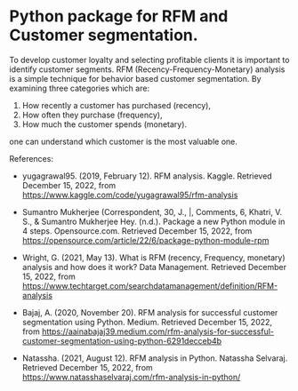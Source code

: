 # Python package for RFM and Customer segmentation. 

To develop customer loyalty and selecting profitable clients it is important to identify customer segments. RFM (Recency-Frequency-Monetary) analysis is a simple technique for behavior based customer segmentation. By examining three categories which are:
 1. How recently a customer has purchased (recency),
 2. How often they purchase (frequency),
 3. How much the customer spends (monetary).
 
one can understand which customer is the most valuable one. 


References: 

* yugagrawal95. (2019, February 12). RFM analysis. Kaggle. Retrieved December 15, 2022, from https://www.kaggle.com/code/yugagrawal95/rfm-analysis 


* Sumantro Mukherjee (Correspondent, 30, J., |, Comments, 6, Khatri, V. S., & Sumantro Mukherjee Hey. (n.d.). Package a new Python module in 4 steps. Opensource.com. Retrieved December 15, 2022, from https://opensource.com/article/22/6/package-python-module-rpm 

* Wright, G. (2021, May 13). What is RFM (recency, Frequency, monetary) analysis and how does it work? Data Management. Retrieved December 15, 2022, from https://www.techtarget.com/searchdatamanagement/definition/RFM-analysis 


* Bajaj, A. (2020, November 20). RFM analysis for successful customer segmentation using Python. Medium. Retrieved December 15, 2022, from https://aainabajaj39.medium.com/rfm-analysis-for-successful-customer-segmentation-using-python-6291decceb4b 


* Natassha. (2021, August 12). RFM analysis in Python. Natassha Selvaraj. Retrieved December 15, 2022, from https://www.natasshaselvaraj.com/rfm-analysis-in-python/ 
